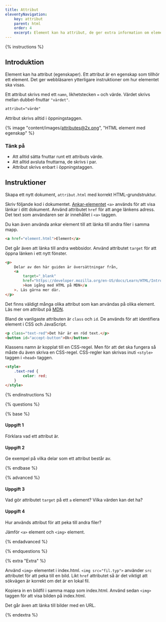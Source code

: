 ```yaml
---
title: Attribut
eleventyNavigation:
    key: attribut
    parent: html
    order: 4
    excerpt: Element kan ha attribut, de ger extra information om elementet.
---
```


{% instructions %}

## Introduktion

Element kan ha attribut (egenskaper). Ett attribut är en egenskap som tillhör ett element. Det ger webbläsaren ytterligare instruktioner om hur elementet ska visas.

Ett attribut skrivs med ett `namn`, likhetstecken `=` och värde. Värdet skrivs mellan dubbel-fnuttar `"värdet"`.

```html
attribut="värde"
```

Attribut skrivs alltid i öppningstaggen.

{% image "content/images/attributes@2x.png", "HTML element med egenskap" %}

### Tänk på

-   Att alltid sätta fnuttar runt ett attributs värde.
-   Att alltid avsluta fnuttarna, de skrivs i par.
-   Attribut skrivs enbart i öppningstaggen.

## Instruktioner

Skapa ett nytt dokument, `attribut.html` med korrekt HTML-grundstruktur.

Skriv följande kod i dokumentet. [Ankar-elementet](https://developer.mozilla.org/en-US/docs/Web/HTML/Element/a) `<a>` används för att visa länkar i ditt dokument. Använd attributet `href` för att ange länkens adress. Det text som användaren ser är innehållet i `<a>` taggen.

Du kan även använda ankar element till att länka till andra filer i samma mapp.

```html
<a href="element.html">Element</a>
```

Det går även att länka till andra webbsidor. Använd attributet `target` för att öppna länken i ett nytt fönster.

```html
<p>
    Delar av den här guiden är översättningar från,
    <a
        target="_blank"
        href="https://developer.mozilla.org/en-US/docs/Learn/HTML/Introduction_to_HTML/Getting_started"
        >kom igång med HTML på MDN</a
    >. Läs gärna mer där.
</p>
```

Det finns väldigt många olika attribut som kan användas på olika element. Läs mer om attribut på [MDN](https://developer.mozilla.org/en-US/docs/Web/HTML/Attributes).

Bland de vanligaste attributen är `class` och `id`. De används för att identifiera element i CSS och JavaScript.

```html
<p class="text-red">Det här är en röd text.</p>
<button id="accept-button">Ok</button>
```

Klassens namn är kopplat till en CSS-regel. Men för att det ska fungera så måste du även skriva en CSS-regel. CSS-regler kan skrivas inuti `<style>` taggen i `<head>` taggen.

```html
<style>
    .text-red {
        color: red;
    }
</style>
```

{% endinstructions %}

{% questions %}

{% base %}

#### Uppgift 1

Förklara vad ett attribut är.

#### Uppgift 2

Ge exempel på vilka delar som ett attribut består av.

{% endbase %}

{% advanced %}

#### Uppgift 3

Vad gör attributet `target` på ett `a` element? Vilka värden kan det ha?

#### Uppgift 4

Hur används attribut för att peka till andra filer?

Jämför `<a>` element och `<img>` element.

{% endadvanced %}

{% endquestions %}

{% extra "Extra" %}

Använd `<img>` elementet i index.html. `<img src="fil.typ">` använder `src` attributet för att peka till en bild. Likt `href` attributet så är det viktigt att sökvägen är korrekt om det är en lokal fil.

Kopiera in en bildfil i samma mapp som index.html. Använd sedan `<img>` taggen för att visa bilden på index.html.

Det går även att länka till bilder med en URL.

{% endextra %}
